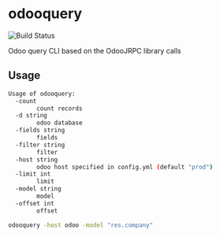 # odooquery

![Build Status](https://github.com/ppreeper/odooquery/actions/workflows/go.yml/badge.svg)

Odoo query CLI based on the OdooJRPC library calls

## Usage

```bash
Usage of odooquery:
  -count
        count records
  -d string
        odoo database
  -fields string
        fields
  -filter string
        filter
  -host string
        odoo host specified in config.yml (default "prod")
  -limit int
        limit
  -model string
        model
  -offset int
        offset
```

```bash
odooquery -host odoo -model "res.company"
```
